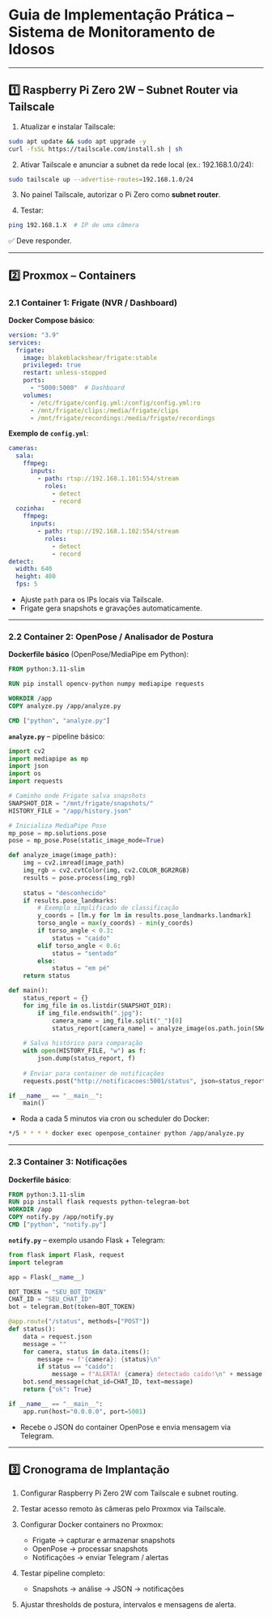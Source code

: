 # **Guia de Implementação Prática – Sistema de Monitoramento de Idosos**

---

## **1️⃣ Raspberry Pi Zero 2W – Subnet Router via Tailscale**

1. Atualizar e instalar Tailscale:

```bash
sudo apt update && sudo apt upgrade -y
curl -fsSL https://tailscale.com/install.sh | sh
```

2. Ativar Tailscale e anunciar a subnet da rede local (ex.: 192.168.1.0/24):

```bash
sudo tailscale up --advertise-routes=192.168.1.0/24
```

3. No painel Tailscale, autorizar o Pi Zero como **subnet router**.

4. Testar:

```bash
ping 192.168.1.X  # IP de uma câmera
```

✅ Deve responder.

---

## **2️⃣ Proxmox – Containers**

### **2.1 Container 1: Frigate (NVR / Dashboard)**

**Docker Compose básico**:

```yaml
version: "3.9"
services:
  frigate:
    image: blakeblackshear/frigate:stable
    privileged: true
    restart: unless-stopped
    ports:
      - "5000:5000"  # Dashboard
    volumes:
      - /etc/frigate/config.yml:/config/config.yml:ro
      - /mnt/frigate/clips:/media/frigate/clips
      - /mnt/frigate/recordings:/media/frigate/recordings
```

**Exemplo de `config.yml`**:

```yaml
cameras:
  sala:
    ffmpeg:
      inputs:
        - path: rtsp://192.168.1.101:554/stream
          roles:
            - detect
            - record
  cozinha:
    ffmpeg:
      inputs:
        - path: rtsp://192.168.1.102:554/stream
          roles:
            - detect
            - record
detect:
  width: 640
  height: 480
  fps: 5
```

* Ajuste `path` para os IPs locais via Tailscale.
* Frigate gera snapshots e gravações automaticamente.

---

### **2.2 Container 2: OpenPose / Analisador de Postura**

**Dockerfile básico** (OpenPose/MediaPipe em Python):

```dockerfile
FROM python:3.11-slim

RUN pip install opencv-python numpy mediapipe requests

WORKDIR /app
COPY analyze.py /app/analyze.py

CMD ["python", "analyze.py"]
```

**`analyze.py`** – pipeline básico:

```python
import cv2
import mediapipe as mp
import json
import os
import requests

# Caminho onde Frigate salva snapshots
SNAPSHOT_DIR = "/mnt/frigate/snapshots/"
HISTORY_FILE = "/app/history.json"

# Inicializa MediaPipe Pose
mp_pose = mp.solutions.pose
pose = mp_pose.Pose(static_image_mode=True)

def analyze_image(image_path):
    img = cv2.imread(image_path)
    img_rgb = cv2.cvtColor(img, cv2.COLOR_BGR2RGB)
    results = pose.process(img_rgb)
    
    status = "desconhecido"
    if results.pose_landmarks:
        # Exemplo simplificado de classificação
        y_coords = [lm.y for lm in results.pose_landmarks.landmark]
        torso_angle = max(y_coords) - min(y_coords)
        if torso_angle < 0.3:
            status = "caído"
        elif torso_angle < 0.6:
            status = "sentado"
        else:
            status = "em pé"
    return status

def main():
    status_report = {}
    for img_file in os.listdir(SNAPSHOT_DIR):
        if img_file.endswith(".jpg"):
            camera_name = img_file.split("_")[0]
            status_report[camera_name] = analyze_image(os.path.join(SNAPSHOT_DIR, img_file))
    
    # Salva histórico para comparação
    with open(HISTORY_FILE, "w") as f:
        json.dump(status_report, f)
    
    # Enviar para container de notificações
    requests.post("http://notificacoes:5001/status", json=status_report)

if __name__ == "__main__":
    main()
```

* Roda a cada 5 minutos via cron ou scheduler do Docker:

```bash
*/5 * * * * docker exec openpose_container python /app/analyze.py
```

---

### **2.3 Container 3: Notificações**

**Dockerfile básico**:

```dockerfile
FROM python:3.11-slim
RUN pip install flask requests python-telegram-bot
WORKDIR /app
COPY notify.py /app/notify.py
CMD ["python", "notify.py"]
```

**`notify.py`** – exemplo usando Flask + Telegram:

```python
from flask import Flask, request
import telegram

app = Flask(__name__)

BOT_TOKEN = "SEU_BOT_TOKEN"
CHAT_ID = "SEU_CHAT_ID"
bot = telegram.Bot(token=BOT_TOKEN)

@app.route("/status", methods=["POST"])
def status():
    data = request.json
    message = ""
    for camera, status in data.items():
        message += f"{camera}: {status}\n"
        if status == "caído":
            message = f"ALERTA! {camera} detectado caído!\n" + message
    bot.send_message(chat_id=CHAT_ID, text=message)
    return {"ok": True}

if __name__ == "__main__":
    app.run(host="0.0.0.0", port=5001)
```

* Recebe o JSON do container OpenPose e envia mensagem via Telegram.

---

## **3️⃣ Cronograma de Implantação**

1. Configurar Raspberry Pi Zero 2W com Tailscale e subnet routing.
2. Testar acesso remoto às câmeras pelo Proxmox via Tailscale.
3. Configurar Docker containers no Proxmox:

   * Frigate → capturar e armazenar snapshots
   * OpenPose → processar snapshots
   * Notificações → enviar Telegram / alertas
4. Testar pipeline completo:

   * Snapshots → análise → JSON → notificações
5. Ajustar thresholds de postura, intervalos e mensagens de alerta.
